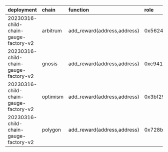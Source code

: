 | deployment                            | chain    | function                    | role                                                               | target   | target_address                             |
|:--------------------------------------|:---------|:----------------------------|:-------------------------------------------------------------------|:---------|:-------------------------------------------|
| 20230316-child-chain-gauge-factory-v2 | arbitrum | add_reward(address,address) | 0x56245c361d1ed9e55e6f9889e49f36d9991761b712de544f847b557a84ccd62f | lm       | 0xc38c5f97B34E175FFd35407fc91a937300E33860 |
| 20230316-child-chain-gauge-factory-v2 | gnosis   | add_reward(address,address) | 0xc94195da697c94d4db5c313ab49b9ea64c8d69137624b163ba0e4540edfd0faf | lm       | 0x14969B55a675d13a1700F71A37511bc22D90155a |
| 20230316-child-chain-gauge-factory-v2 | optimism | add_reward(address,address) | 0x3bf29175652a3f0fac5abb715d0b7fe2e7b597e2e2eff555dac6b21a20a7c83e | lm       | 0x09Df1626110803C7b3b07085Ef1E053494155089 |
| 20230316-child-chain-gauge-factory-v2 | polygon  | add_reward(address,address) | 0x728b7c90958572ff4fc88088c34b65ed64230c82afe8611d4d44d39d0845c264 | lm       | 0xc38c5f97B34E175FFd35407fc91a937300E33860 |